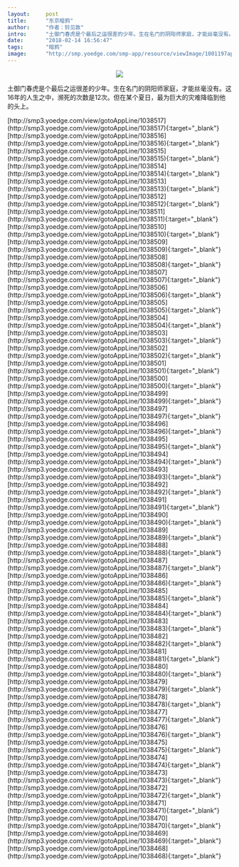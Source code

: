 ```yaml
---
layout:     post
title:      "东京暗鸦"
author:     "作者：铃见敦"
intro:      "土御门春虎是个最后之运很差的少年。生在名门的阴阳师家庭，才能丝毫没有。这16年的人生之中，濒死的次数是12次。但在某个夏日，最为巨大的灾难降临到他的头上。"
date:       "2018-02-14 16:56:47"
tags:       "暗鸦"
image:      "http://smp.yoedge.com/smp-app/resource/viewImage/1001197appline.png"
---
```

<div style="text-align: center">
<p><img src="http://smp.yoedge.com/smp-app/resource/viewImage/1001197appline.png"/></p>
</div>
<p class="post-meta">
<span>土御门春虎是个最后之运很差的少年。生在名门的阴阳师家庭，才能丝毫没有。这16年的人生之中，濒死的次数是12次。但在某个夏日，最为巨大的灾难降临到他的头上。</span>
</p>
[http://smp3.yoedge.com/view/gotoAppLine/1038517](http://smp3.yoedge.com/view/gotoAppLine/1038517){:target="_blank"}
[http://smp3.yoedge.com/view/gotoAppLine/1038516](http://smp3.yoedge.com/view/gotoAppLine/1038516){:target="_blank"}
[http://smp3.yoedge.com/view/gotoAppLine/1038515](http://smp3.yoedge.com/view/gotoAppLine/1038515){:target="_blank"}
[http://smp3.yoedge.com/view/gotoAppLine/1038514](http://smp3.yoedge.com/view/gotoAppLine/1038514){:target="_blank"}
[http://smp3.yoedge.com/view/gotoAppLine/1038513](http://smp3.yoedge.com/view/gotoAppLine/1038513){:target="_blank"}
[http://smp3.yoedge.com/view/gotoAppLine/1038512](http://smp3.yoedge.com/view/gotoAppLine/1038512){:target="_blank"}
[http://smp3.yoedge.com/view/gotoAppLine/1038511](http://smp3.yoedge.com/view/gotoAppLine/1038511){:target="_blank"}
[http://smp3.yoedge.com/view/gotoAppLine/1038510](http://smp3.yoedge.com/view/gotoAppLine/1038510){:target="_blank"}
[http://smp3.yoedge.com/view/gotoAppLine/1038509](http://smp3.yoedge.com/view/gotoAppLine/1038509){:target="_blank"}
[http://smp3.yoedge.com/view/gotoAppLine/1038508](http://smp3.yoedge.com/view/gotoAppLine/1038508){:target="_blank"}
[http://smp3.yoedge.com/view/gotoAppLine/1038507](http://smp3.yoedge.com/view/gotoAppLine/1038507){:target="_blank"}
[http://smp3.yoedge.com/view/gotoAppLine/1038506](http://smp3.yoedge.com/view/gotoAppLine/1038506){:target="_blank"}
[http://smp3.yoedge.com/view/gotoAppLine/1038505](http://smp3.yoedge.com/view/gotoAppLine/1038505){:target="_blank"}
[http://smp3.yoedge.com/view/gotoAppLine/1038504](http://smp3.yoedge.com/view/gotoAppLine/1038504){:target="_blank"}
[http://smp3.yoedge.com/view/gotoAppLine/1038503](http://smp3.yoedge.com/view/gotoAppLine/1038503){:target="_blank"}
[http://smp3.yoedge.com/view/gotoAppLine/1038502](http://smp3.yoedge.com/view/gotoAppLine/1038502){:target="_blank"}
[http://smp3.yoedge.com/view/gotoAppLine/1038501](http://smp3.yoedge.com/view/gotoAppLine/1038501){:target="_blank"}
[http://smp3.yoedge.com/view/gotoAppLine/1038500](http://smp3.yoedge.com/view/gotoAppLine/1038500){:target="_blank"}
[http://smp3.yoedge.com/view/gotoAppLine/1038499](http://smp3.yoedge.com/view/gotoAppLine/1038499){:target="_blank"}
[http://smp3.yoedge.com/view/gotoAppLine/1038497](http://smp3.yoedge.com/view/gotoAppLine/1038497){:target="_blank"}
[http://smp3.yoedge.com/view/gotoAppLine/1038496](http://smp3.yoedge.com/view/gotoAppLine/1038496){:target="_blank"}
[http://smp3.yoedge.com/view/gotoAppLine/1038495](http://smp3.yoedge.com/view/gotoAppLine/1038495){:target="_blank"}
[http://smp3.yoedge.com/view/gotoAppLine/1038494](http://smp3.yoedge.com/view/gotoAppLine/1038494){:target="_blank"}
[http://smp3.yoedge.com/view/gotoAppLine/1038493](http://smp3.yoedge.com/view/gotoAppLine/1038493){:target="_blank"}
[http://smp3.yoedge.com/view/gotoAppLine/1038492](http://smp3.yoedge.com/view/gotoAppLine/1038492){:target="_blank"}
[http://smp3.yoedge.com/view/gotoAppLine/1038491](http://smp3.yoedge.com/view/gotoAppLine/1038491){:target="_blank"}
[http://smp3.yoedge.com/view/gotoAppLine/1038490](http://smp3.yoedge.com/view/gotoAppLine/1038490){:target="_blank"}
[http://smp3.yoedge.com/view/gotoAppLine/1038489](http://smp3.yoedge.com/view/gotoAppLine/1038489){:target="_blank"}
[http://smp3.yoedge.com/view/gotoAppLine/1038488](http://smp3.yoedge.com/view/gotoAppLine/1038488){:target="_blank"}
[http://smp3.yoedge.com/view/gotoAppLine/1038487](http://smp3.yoedge.com/view/gotoAppLine/1038487){:target="_blank"}
[http://smp3.yoedge.com/view/gotoAppLine/1038486](http://smp3.yoedge.com/view/gotoAppLine/1038486){:target="_blank"}
[http://smp3.yoedge.com/view/gotoAppLine/1038485](http://smp3.yoedge.com/view/gotoAppLine/1038485){:target="_blank"}
[http://smp3.yoedge.com/view/gotoAppLine/1038484](http://smp3.yoedge.com/view/gotoAppLine/1038484){:target="_blank"}
[http://smp3.yoedge.com/view/gotoAppLine/1038483](http://smp3.yoedge.com/view/gotoAppLine/1038483){:target="_blank"}
[http://smp3.yoedge.com/view/gotoAppLine/1038482](http://smp3.yoedge.com/view/gotoAppLine/1038482){:target="_blank"}
[http://smp3.yoedge.com/view/gotoAppLine/1038481](http://smp3.yoedge.com/view/gotoAppLine/1038481){:target="_blank"}
[http://smp3.yoedge.com/view/gotoAppLine/1038480](http://smp3.yoedge.com/view/gotoAppLine/1038480){:target="_blank"}
[http://smp3.yoedge.com/view/gotoAppLine/1038479](http://smp3.yoedge.com/view/gotoAppLine/1038479){:target="_blank"}
[http://smp3.yoedge.com/view/gotoAppLine/1038478](http://smp3.yoedge.com/view/gotoAppLine/1038478){:target="_blank"}
[http://smp3.yoedge.com/view/gotoAppLine/1038477](http://smp3.yoedge.com/view/gotoAppLine/1038477){:target="_blank"}
[http://smp3.yoedge.com/view/gotoAppLine/1038476](http://smp3.yoedge.com/view/gotoAppLine/1038476){:target="_blank"}
[http://smp3.yoedge.com/view/gotoAppLine/1038475](http://smp3.yoedge.com/view/gotoAppLine/1038475){:target="_blank"}
[http://smp3.yoedge.com/view/gotoAppLine/1038474](http://smp3.yoedge.com/view/gotoAppLine/1038474){:target="_blank"}
[http://smp3.yoedge.com/view/gotoAppLine/1038473](http://smp3.yoedge.com/view/gotoAppLine/1038473){:target="_blank"}
[http://smp3.yoedge.com/view/gotoAppLine/1038472](http://smp3.yoedge.com/view/gotoAppLine/1038472){:target="_blank"}
[http://smp3.yoedge.com/view/gotoAppLine/1038471](http://smp3.yoedge.com/view/gotoAppLine/1038471){:target="_blank"}
[http://smp3.yoedge.com/view/gotoAppLine/1038470](http://smp3.yoedge.com/view/gotoAppLine/1038470){:target="_blank"}
[http://smp3.yoedge.com/view/gotoAppLine/1038469](http://smp3.yoedge.com/view/gotoAppLine/1038469){:target="_blank"}
[http://smp3.yoedge.com/view/gotoAppLine/1038468](http://smp3.yoedge.com/view/gotoAppLine/1038468){:target="_blank"}


